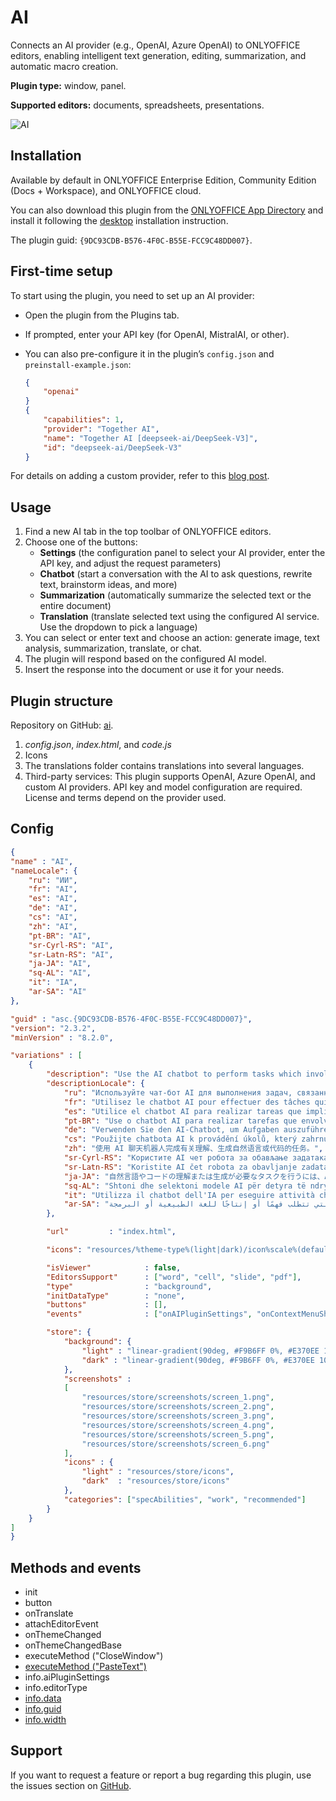 # AI

Connects an AI provider (e.g., OpenAI, Azure OpenAI) to ONLYOFFICE editors, enabling intelligent text generation, editing, summarization, and automatic macro creation.

**Plugin type:** window, panel.  

**Supported editors:** documents, spreadsheets, presentations.

![AI](/assets/images/plugins/gifs/ai.gif)

## Installation

Available by default in ONLYOFFICE Enterprise Edition, Community Edition (Docs + Workspace), and ONLYOFFICE cloud.

You can also download this plugin from the [ONLYOFFICE App Directory](https://www.onlyoffice.com/en/app-directory/ai) and install it following the [desktop](/docs/plugin-and-macros/tutorials/installing/onlyoffice-desktop-editors.md) installation instruction.

The plugin guid: `{9DC93CDB-B576-4F0C-B55E-FCC9C48DD007}`.

## First-time setup

To start using the plugin, you need to set up an AI provider:

- Open the plugin from the Plugins tab.
- If prompted, enter your API key (for OpenAI, MistralAI, or other).
- You can also pre-configure it in the plugin’s `config.json` and `preinstall-example.json`:

    ``` json
    {
        "openai"
    }
    {
        "capabilities": 1,
        "provider": "Together AI",
        "name": "Together AI [deepseek-ai/DeepSeek-V3]",
        "id": "deepseek-ai/DeepSeek-V3"
    }
    ```
For details on adding a custom provider, refer to this [blog post](https://www.onlyoffice.com/blog/2025/03/how-to-add-a-custom-provider-to-the-onlyoffice-ai-plugin).

## Usage

1. Find a new AI tab in the top toolbar of ONLYOFFICE editors.
2. Choose one of the buttons:
   - **Settings** (the configuration panel to select your AI provider, enter the API key, and adjust the request parameters)
   - **Chatbot** (start a conversation with the AI to ask questions, rewrite text, brainstorm ideas, and more)
   - **Summarization** (automatically summarize the selected text or the entire document)
   - **Translation** (translate selected text using the configured AI service. Use the dropdown to pick a language)
3. You can select or enter text and choose an action: generate image, text analysis, summarization, translate, or chat.
4. The plugin will respond based on the configured AI model.
5. Insert the response into the document or use it for your needs.
   
## Plugin structure

Repository on GitHub: [ai](https://github.com/ONLYOFFICE/onlyoffice.github.io/tree/master/sdkjs-plugins/content/ai).

1. *config.json*, *index.html*, and *code.js*
2. Icons
3. The translations folder contains translations into several languages.
4. Third-party services:
   This plugin supports OpenAI, Azure OpenAI, and custom AI providers. API key and model configuration are required. License and terms depend on the provider used.

## Config

``` json
{
"name" : "AI",
"nameLocale": {
    "ru": "ИИ",
    "fr": "AI",
    "es": "AI",
    "de": "AI",
    "cs": "AI",
    "zh": "AI",
    "pt-BR": "AI",
    "sr-Cyrl-RS": "AI",
    "sr-Latn-RS": "AI",
    "ja-JA": "AI",
    "sq-AL": "AI",
    "it": "IA",
    "ar-SA": "AI"
},

"guid" : "asc.{9DC93CDB-B576-4F0C-B55E-FCC9C48DD007}",
"version": "2.3.2",
"minVersion" : "8.2.0",

"variations" : [
    {
        "description": "Use the AI chatbot to perform tasks which involve understanding or generating natural language or code.",
        "descriptionLocale": {
            "ru": "Используйте чат-бот AI для выполнения задач, связанных с пониманием или генерацией естественного языка или кода.",
            "fr": "Utilisez le chatbot AI pour effectuer des tâches qui impliquent la compréhension ou la génération de langage naturel ou de code.",
            "es": "Utilice el chatbot AI para realizar tareas que impliquen la comprensión o generación de lenguaje natural o de código.",
            "pt-BR": "Use o chatbot AI para realizar tarefas que envolvam compreensão ou geração de linguagem ou código natural.",
            "de": "Verwenden Sie den AI-Chatbot, um Aufgaben auszuführen, die das Verstehen oder Generieren von natürlicher Sprache oder Code beinhalten.",
            "cs": "Použijte chatbota AI k provádění úkolů, který zahrnuje porozumění nebo generování přirozeného jazyka nebo kódu.",
            "zh": "使用 AI 聊天机器人完成有关理解、生成自然语言或代码的任务。",
            "sr-Cyrl-RS": "Користите AI чет робота за обављање задатака који укључују разумевање или генерисање природног језика или кода.",
            "sr-Latn-RS": "Koristite AI čet robota za obavljanje zadataka koji uključuju razumevanje ili generisanje prirodnog jezika ili koda.",
            "ja-JA": "自然言語やコードの理解または生成が必要なタスクを行うには、AIチャットボットを使用できます。",
            "sq-AL": "Shtoni dhe selektoni modele AI për detyra të ndryshme.",
            "it": "Utilizza il chatbot dell'IA per eseguire attività che implicano la comprensione o la generazione di codice o linguaggio naturale.",
            "ar-SA": "استخدموا روبوت المحادثة الذكي لتنفيذ المهام التي تتطلب فهمًا أو إنتاجًا للغة الطبيعية أو البرمجة."
        },

        "url"         : "index.html",

        "icons": "resources/%theme-type%(light|dark)/icon%scale%(default).%extension%(png)",			

        "isViewer"            : false,
        "EditorsSupport"      : ["word", "cell", "slide", "pdf"],
        "type"                : "background",
        "initDataType"        : "none",
        "buttons"             : [],
        "events"			  : ["onAIPluginSettings", "onContextMenuShow", "onContextMenuClick", "onToolbarMenuClick"],

        "store": {
            "background": {
                "light" : "linear-gradient(90deg, #F9B6FF 0%, #E370EE 102.01%)",
                "dark" : "linear-gradient(90deg, #F9B6FF 0%, #E370EE 102.01%)"
            },
            "screenshots" :
            [
                "resources/store/screenshots/screen_1.png",
                "resources/store/screenshots/screen_2.png",
                "resources/store/screenshots/screen_3.png",
                "resources/store/screenshots/screen_4.png",
                "resources/store/screenshots/screen_5.png",
                "resources/store/screenshots/screen_6.png"
            ],
            "icons" : {
                "light" : "resources/store/icons",
                "dark"  : "resources/store/icons"
            },
            "categories": ["specAbilities", "work", "recommended"]
        }
    }
]
}
```

## Methods and events

- init
- button
- onTranslate
- attachEditorEvent
- onThemeChanged
- onThemeChangedBase
- executeMethod ("CloseWindow")
- [executeMethod ("PasteText")](/site/docs/plugin-and-macros/interacting-with-editors/text-document-api/Methods/PasteText.md)
- info.aiPluginSettings
- info.editorType
- [info.data](/site/docs/plugin-and-macros/interacting-with-editors/overview/how-to-call-commands.md#parameters)
- [info.guid](/site/docs/plugin-and-macros/interacting-with-editors/overview/how-to-call-commands.md#parameters)
- [info.width](/site/docs/plugin-and-macros/interacting-with-editors/overview/how-to-call-commands.md#parameters)

## Support

If you want to request a feature or report a bug regarding this plugin, use the issues section on [GitHub](https://github.com/ONLYOFFICE/onlyoffice.github.io/issues).